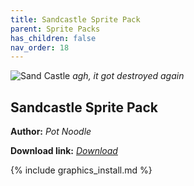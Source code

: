 ```yaml
---
title: Sandcastle Sprite Pack
parent: Sprite Packs
has_children: false
nav_order: 18
---
```


![Sand Castle](https://i.imgur.com/ljkftWO.png)
*agh, it got destroyed again*

## Sandcastle Sprite Pack

**Author:** *Pot Noodle*

**Download link:** *[Download](https://drive.google.com/file/d/1yJi51_c-Ddp1jaety7rD1e1KnQvt4wi7/view?usp=sharing)*

{% include graphics_install.md %}
